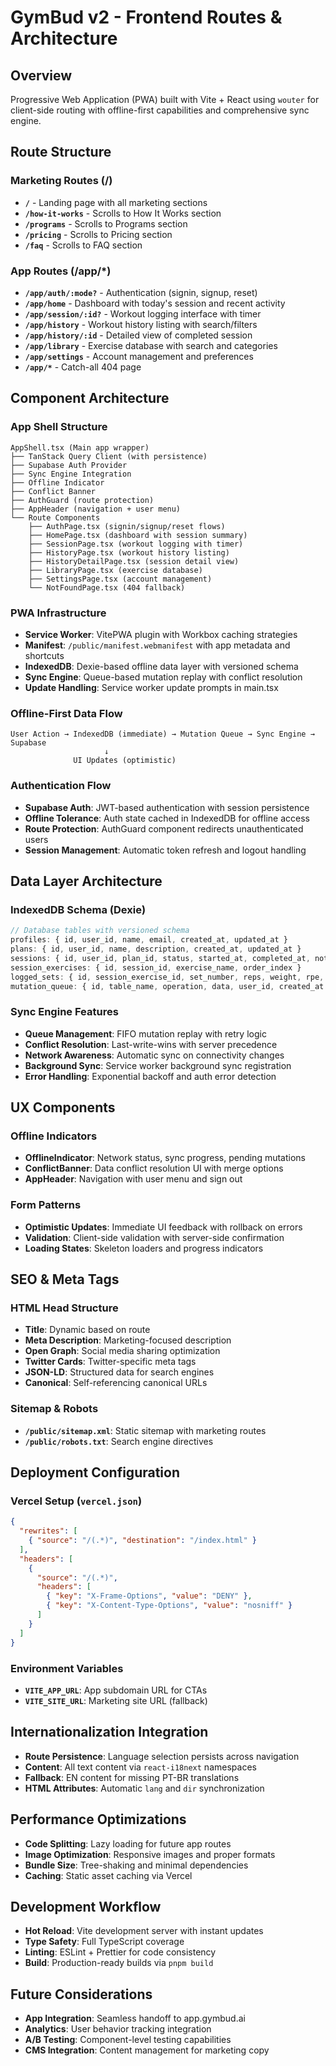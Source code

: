 # GymBud v2 - Frontend Routes & Architecture

## Overview
Progressive Web Application (PWA) built with Vite + React using `wouter` for client-side routing with offline-first capabilities and comprehensive sync engine.

## Route Structure

### Marketing Routes (/)
- **`/`** - Landing page with all marketing sections
- **`/how-it-works`** - Scrolls to How It Works section
- **`/programs`** - Scrolls to Programs section  
- **`/pricing`** - Scrolls to Pricing section
- **`/faq`** - Scrolls to FAQ section

### App Routes (/app/*)
- **`/app/auth/:mode?`** - Authentication (signin, signup, reset)
- **`/app/home`** - Dashboard with today's session and recent activity
- **`/app/session/:id?`** - Workout logging interface with timer
- **`/app/history`** - Workout history listing with search/filters
- **`/app/history/:id`** - Detailed view of completed session
- **`/app/library`** - Exercise database with search and categories
- **`/app/settings`** - Account management and preferences
- **`/app/*`** - Catch-all 404 page

## Component Architecture

### App Shell Structure
```
AppShell.tsx (Main app wrapper)
├── TanStack Query Client (with persistence)
├── Supabase Auth Provider
├── Sync Engine Integration
├── Offline Indicator
├── Conflict Banner
├── AuthGuard (route protection)
├── AppHeader (navigation + user menu)
└── Route Components
    ├── AuthPage.tsx (signin/signup/reset flows)
    ├── HomePage.tsx (dashboard with session summary)
    ├── SessionPage.tsx (workout logging with timer)
    ├── HistoryPage.tsx (workout history listing)
    ├── HistoryDetailPage.tsx (session detail view)
    ├── LibraryPage.tsx (exercise database)
    ├── SettingsPage.tsx (account management)
    └── NotFoundPage.tsx (404 fallback)
```

### PWA Infrastructure
- **Service Worker**: VitePWA plugin with Workbox caching strategies
- **Manifest**: `/public/manifest.webmanifest` with app metadata and shortcuts
- **IndexedDB**: Dexie-based offline data layer with versioned schema
- **Sync Engine**: Queue-based mutation replay with conflict resolution
- **Update Handling**: Service worker update prompts in main.tsx

### Offline-First Data Flow
```
User Action → IndexedDB (immediate) → Mutation Queue → Sync Engine → Supabase
                     ↓
              UI Updates (optimistic)
```

### Authentication Flow
- **Supabase Auth**: JWT-based authentication with session persistence
- **Offline Tolerance**: Auth state cached in IndexedDB for offline access
- **Route Protection**: AuthGuard component redirects unauthenticated users
- **Session Management**: Automatic token refresh and logout handling

## Data Layer Architecture

### IndexedDB Schema (Dexie)
```typescript
// Database tables with versioned schema
profiles: { id, user_id, name, email, created_at, updated_at }
plans: { id, user_id, name, description, created_at, updated_at }
sessions: { id, user_id, plan_id, status, started_at, completed_at, notes }
session_exercises: { id, session_id, exercise_name, order_index }
logged_sets: { id, session_exercise_id, set_number, reps, weight, rpe, notes }
mutation_queue: { id, table_name, operation, data, user_id, created_at }
```

### Sync Engine Features
- **Queue Management**: FIFO mutation replay with retry logic
- **Conflict Resolution**: Last-write-wins with server precedence
- **Network Awareness**: Automatic sync on connectivity changes
- **Background Sync**: Service worker background sync registration
- **Error Handling**: Exponential backoff and auth error detection

## UX Components

### Offline Indicators
- **OfflineIndicator**: Network status, sync progress, pending mutations
- **ConflictBanner**: Data conflict resolution UI with merge options
- **AppHeader**: Navigation with user menu and sign out

### Form Patterns
- **Optimistic Updates**: Immediate UI feedback with rollback on errors
- **Validation**: Client-side validation with server-side confirmation
- **Loading States**: Skeleton loaders and progress indicators

## SEO & Meta Tags

### HTML Head Structure
- **Title**: Dynamic based on route
- **Meta Description**: Marketing-focused description
- **Open Graph**: Social media sharing optimization
- **Twitter Cards**: Twitter-specific meta tags
- **JSON-LD**: Structured data for search engines
- **Canonical**: Self-referencing canonical URLs

### Sitemap & Robots
- **`/public/sitemap.xml`**: Static sitemap with marketing routes
- **`/public/robots.txt`**: Search engine directives

## Deployment Configuration

### Vercel Setup (`vercel.json`)
```json
{
  "rewrites": [
    { "source": "/(.*)", "destination": "/index.html" }
  ],
  "headers": [
    {
      "source": "/(.*)",
      "headers": [
        { "key": "X-Frame-Options", "value": "DENY" },
        { "key": "X-Content-Type-Options", "value": "nosniff" }
      ]
    }
  ]
}
```

### Environment Variables
- **`VITE_APP_URL`**: App subdomain URL for CTAs
- **`VITE_SITE_URL`**: Marketing site URL (fallback)

## Internationalization Integration
- **Route Persistence**: Language selection persists across navigation
- **Content**: All text content via `react-i18next` namespaces
- **Fallback**: EN content for missing PT-BR translations
- **HTML Attributes**: Automatic `lang` and `dir` synchronization

## Performance Optimizations
- **Code Splitting**: Lazy loading for future app routes
- **Image Optimization**: Responsive images and proper formats
- **Bundle Size**: Tree-shaking and minimal dependencies
- **Caching**: Static asset caching via Vercel

## Development Workflow
- **Hot Reload**: Vite development server with instant updates
- **Type Safety**: Full TypeScript coverage
- **Linting**: ESLint + Prettier for code consistency
- **Build**: Production-ready builds via `pnpm build`

## Future Considerations
- **App Integration**: Seamless handoff to app.gymbud.ai
- **Analytics**: User behavior tracking integration
- **A/B Testing**: Component-level testing capabilities
- **CMS Integration**: Content management for marketing copy
